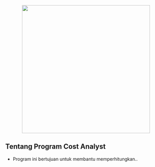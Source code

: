 <p align="center"><img src="https://res.cloudinary.com/dtfbvvkyp/image/upload/v1566331377/laravel-logolockup-cmyk-red.svg" width="400"></p>


## Tentang Program Cost Analyst

- Program ini bertujuan untuk membantu memperhitungkan..



